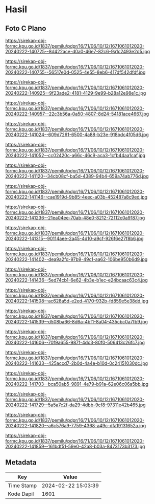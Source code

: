 # Hasil

## Foto C Plano

https://sirekap-obj-formc.kpu.go.id/1837/pemilu/pdpr/16/71/06/10/12/1671061012020-20240222-140725--8d422ace-d0a0-46e7-82c6-9a1c2493e2d5.jpg

https://sirekap-obj-formc.kpu.go.id/1837/pemilu/pdpr/16/71/06/10/12/1671061012020-20240222-140755--56517e0d-0525-4e55-8eb6-417df542dfdf.jpg

https://sirekap-obj-formc.kpu.go.id/1837/pemilu/pdpr/16/71/06/10/12/1671061012020-20240222-140925--9f23ade2-4181-4129-9e99-b28a12e98e1c.jpg

https://sirekap-obj-formc.kpu.go.id/1837/pemilu/pdpr/16/71/06/10/12/1671061012020-20240222-140957--22c3b56a-0a50-4807-8d24-54181ace4667.jpg

https://sirekap-obj-formc.kpu.go.id/1837/pemilu/pdpr/16/71/06/10/12/1671061012020-20240222-141024--609d7261-6500-4a88-b23e-918bdc4f05d6.jpg

https://sirekap-obj-formc.kpu.go.id/1837/pemilu/pdpr/16/71/06/10/12/1671061012020-20240222-141052--cc02420c-a66c-46c9-aca3-1cfb44aa1caf.jpg

https://sirekap-obj-formc.kpu.go.id/1837/pemilu/pdpr/16/71/06/10/12/1671061012020-20240222-141120--34cb08cf-ba5d-4389-94b4-659a74ab776d.jpg

https://sirekap-obj-formc.kpu.go.id/1837/pemilu/pdpr/16/71/06/10/12/1671061012020-20240222-141146--cae1919d-9b85-4eec-a03b-452487a8c9ed.jpg

https://sirekap-obj-formc.kpu.go.id/1837/pemilu/pdpr/16/71/06/10/12/1671061012020-20240222-141236--21ea04ee-70ab-48e0-8212-72112c0a9187.jpg

https://sirekap-obj-formc.kpu.go.id/1837/pemilu/pdpr/16/71/06/10/12/1671061012020-20240222-141315--90114aee-2a45-4d10-a9cf-926f6e27f8b6.jpg

https://sirekap-obj-formc.kpu.go.id/1837/pemilu/pdpr/16/71/06/10/12/1671061012020-20240222-141402--dea9a2fd-97b9-49c1-aa62-106be950b6d9.jpg

https://sirekap-obj-formc.kpu.go.id/1837/pemilu/pdpr/16/71/06/10/12/1671061012020-20240222-141436--5ed74cb1-6e62-4b3e-b1ec-e24bcaac63c4.jpg

https://sirekap-obj-formc.kpu.go.id/1837/pemilu/pdpr/16/71/06/10/12/1671061012020-20240222-141508--ac628a5d-e2ed-4170-932b-fd859e5e38dd.jpg

https://sirekap-obj-formc.kpu.go.id/1837/pemilu/pdpr/16/71/06/10/12/1671061012020-20240222-141539--d508ba66-8d6a-4bf1-8a04-435cbc0a7fb9.jpg

https://sirekap-obj-formc.kpu.go.id/1837/pemilu/pdpr/16/71/06/10/12/1671061012020-20240222-141606--70f9a655-987f-4dc3-80f0-506413c26fc7.jpg

https://sirekap-obj-formc.kpu.go.id/1837/pemilu/pdpr/16/71/06/10/12/1671061012020-20240222-141633--425accd7-2b0d-4a4e-b10d-0c24151030dc.jpg

https://sirekap-obj-formc.kpu.go.id/1837/pemilu/pdpr/16/71/06/10/12/1671061012020-20240222-141703--bca50ab5-9891-4e79-b91a-62e06c06a5bb.jpg

https://sirekap-obj-formc.kpu.go.id/1837/pemilu/pdpr/16/71/06/10/12/1671061012020-20240222-141729--5a5a7c2f-da29-4dbb-9cf8-97311e42b465.jpg

https://sirekap-obj-formc.kpu.go.id/1837/pemilu/pdpr/16/71/06/10/12/1671061012020-20240222-141820--a6c576a9-7759-4368-a49c-dfa19131652a.jpg

https://sirekap-obj-formc.kpu.go.id/1837/pemilu/pdpr/16/71/06/10/12/1671061012020-20240222-141859--161bdf51-59e0-42a8-b03a-8473173b3173.jpg


## Metadata

| Key        | Value               |
| ---------- | ------------------- |
| Time Stamp | 2024-02-22 15:03:39 |
| Kode Dapil | 1601                |



